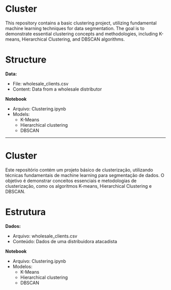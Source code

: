 # Cluster
This repository contains a basic clustering project, utilizing fundamental machine learning techniques for data segmentation. The goal is to demonstrate essential clustering concepts and methodologies, including K-means, Hierarchical Clustering, and DBSCAN algorithms.

# Structure

**Data:**
- File: wholesale_clients.csv
- Content: Data from a wholesale distributor

**Notebook**
- Arquivo: Clustering.ipynb
- Models:
    - K-Means
    - Hierarchical clustering
    - DBSCAN

---

# Cluster

Este repositório contém um projeto básico de clusterização, utilizando técnicas fundamentais de machine learning para segmentação de dados. O objetivo é demonstrar conceitos essenciais e metodologias de clusterização, como os algoritmos K-means, Hierarchical Clustering e DBSCAN.

# Estrutura

**Dados:**
- Arquivo: wholesale_clients.csv
- Conteúdo: Dados de uma distribuidora atacadista

**Notebook**
- Arquivo: Clustering.ipynb
- Modelos:
    - K-Means
    - Hierarchical clustering
    - DBSCAN

